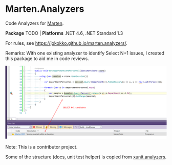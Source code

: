 # Marten.Analyzers
Code Analyzers for [Marten](http://jasperfx.github.io/marten/).

**Package** TODO | **Platforms** .NET 4.6, .NET Standard 1.3

For rules, see https://jokokko.github.io/marten.analyzers/.

Remarks: With one existing analyzer to identify Select N+1 issues, I created this package to aid me in code reviews.

![Warning on a SELECT N+1 issue candidate](assets/selectn1sample.png)

Note: This is a contributor project.

Some of the structure (docs, unit test helper) is copied from [xunit.analyzers](https://github.com/xunit/xunit.analyzers).